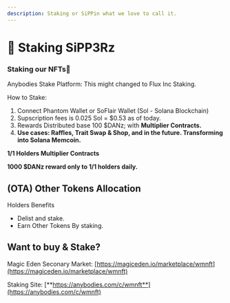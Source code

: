 ```yaml
---
description: Staking or SiPPin what we love to call it.
---
```


# 🥤 Staking SiPP3Rz

### **Staking our NFTs🥤**

Anybodies Stake Platform: This might changed to Flux Inc Staking.

How to Stake:&#x20;

1. Connect Phantom Wallet or SoFlair Wallet (Sol - Solana Blockchain)
2. Supscription fees is 0.025 Sol = $0.53 as of today.
3. Rewards Distributed base 100 $DANz; with **Multiplier Contracts.**
4. **Use cases: Raffles, Trait Swap & Shop, and in the future. Transforming into Solana Memcoin.**

**1/1 Holders Multiplier Contracts**&#x20;

**1000 $DANz reward only to 1/1 holders daily.**



## (OTA) Other Tokens Allocation

Holders Benefits&#x20;

* Delist and stake.
* Earn Other Tokens By staking.



## Want to buy & Stake?&#x20;

Magic Eden Seconary Market: [https://magiceden.io/marketplace/wmnft](https://magiceden.io/marketplace/wmnft)

Staking Site: [**https://anybodies.com/c/wmnft**](https://anybodies.com/c/wmnft)
